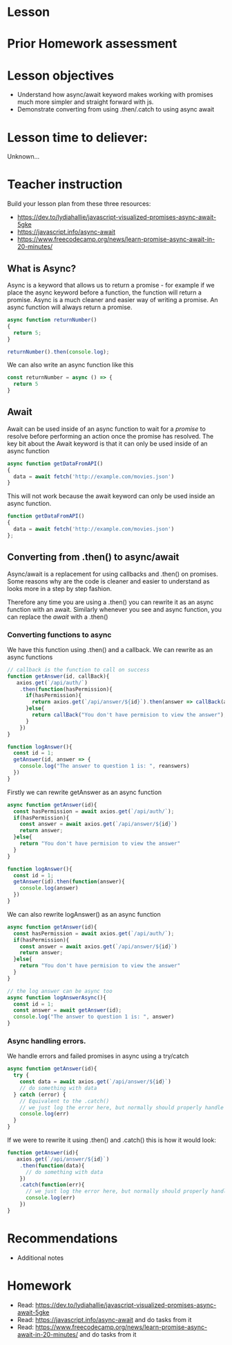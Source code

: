# Lesson

# Prior Homework assessment

# Lesson objectives
- Understand how async/await keyword makes working with promises much more simpler and straight forward with js.
- Demonstrate converting from using .then/.catch to using async await


# Lesson time to deliever:
Unknown...


# Teacher instruction 
Build your lesson plan from these three resources:
- https://dev.to/lydiahallie/javascript-visualized-promises-async-await-5gke
- https://javascript.info/async-await
- https://www.freecodecamp.org/news/learn-promise-async-await-in-20-minutes/

## What is Async?

Async is a keyword that allows us to return a promise - for example if we place the async keyword before a function, the function will return a promise. Async is a much cleaner and easier way of writing a promise. An async function will always return a promise.
```js
async function returnNumber()
{
  return 5;
}

returnNumber().then(console.log);
```
We can also write an async function like this
```js
const returnNumber = async () => {
  return 5
}
```

## Await

Await can be used inside of an async function to wait for a *promise* to resolve before performing an action once the promise has resolved. The key bit about the Await keyword is that it can only be used inside of an async function

```js
async function getDataFromAPI()
{ 
  data = await fetch('http://example.com/movies.json') 
}
```

This will not work because the await keyword can only be used inside an async function.
```js
function getDataFromAPI()
{
  data = await fetch('http://example.com/movies.json') 
};
```

## Converting from .then() to async/await
Async/await is a replacement for using callbacks and .then() on promises. Some reasons why are the code is cleaner and easier to understand as looks more in a step by step fashion.

Therefore any time you are using a .then() you can rewrite it as an async function with an await. Similarly whenever you see and async function, you can replace the _await_ with a .then()


### Converting functions to async
We have this function using .then() and a callback. We can rewrite as an async functions
```js
// callback is the function to call on success
function getAnswer(id, callBack){
   axios.get(`/api/auth/`)
    .then(function(hasPermission){
      if(hasPermission){
        return axios.get(`/api/answer/${id}`).then(answer => callBack(answer))
      }else{
        return callBack("You don't have permision to view the answer");
      }
    })
}

function logAnswer(){
  const id = 1;
  getAnswer(id, answer => {
    console.log("The answer to question 1 is: ", reanswers)
  })
}
```

Firstly we can rewrite getAnswer as an async function
```js
async function getAnswer(id){
  const hasPermission = await axios.get(`/api/auth/`);
  if(hasPermission){
    const answer = await axios.get(`/api/answer/${id}`)
    return answer;
  }else{
    return "You don't have permision to view the answer"
  } 
}

function logAnswer(){
  const id = 1;
  getAnswer(id).then(function(answer){
    console.log(answer)
  })
}
``` 

We can also rewrite logAnswer() as an async function
```js
async function getAnswer(id){
  const hasPermission = await axios.get(`/api/auth/`);
  if(hasPermission){
    const answer = await axios.get(`/api/answer/${id}`)
    return answer;
  }else{
    return "You don't have permision to view the answer"
  } 
}

// the log answer can be async too 
async function logAnswerAsync(){
  const id = 1;
  const answer = await getAnswer(id);
  console.log("The answer to question 1 is: ", answer)
}
```


### Async handling errors.
We handle errors and failed promises in async using a try/catch 
```js
async function getAnswer(id){
  try {
    const data = await axios.get(`/api/answer/${id}`)
    // do something with data
  } catch (error) {
    // Equivalent to the .catch()
    // we just log the error here, but normally should properly handle the error
    console.log(err)
  }
}
```

If we were to rewrite it using .then() and .catch() this is how it would look:
```js
function getAnswer(id){
   axios.get(`/api/answer/${id}`)
    .then(function(data){
      // do something with data
    })
    .catch(function(err){
      // we just log the error here, but normally should properly handle the error
      console.log(err)
    })
}
```


# Recommendations
- Additional notes


# Homework
- Read: https://dev.to/lydiahallie/javascript-visualized-promises-async-await-5gke
- Read: https://javascript.info/async-await and do tasks from it
- Read: https://www.freecodecamp.org/news/learn-promise-async-await-in-20-minutes/ and do tasks from it
